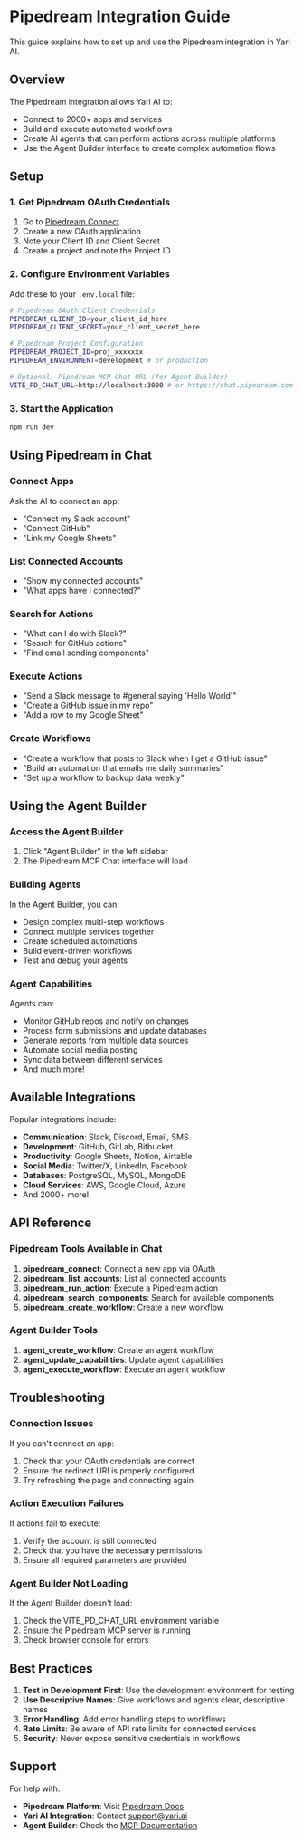 # Pipedream Integration Guide

This guide explains how to set up and use the Pipedream integration in Yari AI.

## Overview

The Pipedream integration allows Yari AI to:
- Connect to 2000+ apps and services
- Build and execute automated workflows
- Create AI agents that can perform actions across multiple platforms
- Use the Agent Builder interface to create complex automation flows

## Setup

### 1. Get Pipedream OAuth Credentials

1. Go to [Pipedream Connect](https://pipedream.com/connect)
2. Create a new OAuth application
3. Note your Client ID and Client Secret
4. Create a project and note the Project ID

### 2. Configure Environment Variables

Add these to your `.env.local` file:

```bash
# Pipedream OAuth Client Credentials
PIPEDREAM_CLIENT_ID=your_client_id_here
PIPEDREAM_CLIENT_SECRET=your_client_secret_here

# Pipedream Project Configuration
PIPEDREAM_PROJECT_ID=proj_xxxxxxx
PIPEDREAM_ENVIRONMENT=development # or production

# Optional: Pipedream MCP Chat URL (for Agent Builder)
VITE_PD_CHAT_URL=http://localhost:3000 # or https://chat.pipedream.com
```

### 3. Start the Application

```bash
npm run dev
```

## Using Pipedream in Chat

### Connect Apps

Ask the AI to connect an app:
- "Connect my Slack account"
- "Connect GitHub"
- "Link my Google Sheets"

### List Connected Accounts

- "Show my connected accounts"
- "What apps have I connected?"

### Search for Actions

- "What can I do with Slack?"
- "Search for GitHub actions"
- "Find email sending components"

### Execute Actions

- "Send a Slack message to #general saying 'Hello World'"
- "Create a GitHub issue in my repo"
- "Add a row to my Google Sheet"

### Create Workflows

- "Create a workflow that posts to Slack when I get a GitHub issue"
- "Build an automation that emails me daily summaries"
- "Set up a workflow to backup data weekly"

## Using the Agent Builder

### Access the Agent Builder

1. Click "Agent Builder" in the left sidebar
2. The Pipedream MCP Chat interface will load

### Building Agents

In the Agent Builder, you can:
- Design complex multi-step workflows
- Connect multiple services together
- Create scheduled automations
- Build event-driven workflows
- Test and debug your agents

### Agent Capabilities

Agents can:
- Monitor GitHub repos and notify on changes
- Process form submissions and update databases
- Generate reports from multiple data sources
- Automate social media posting
- Sync data between different services
- And much more!

## Available Integrations

Popular integrations include:
- **Communication**: Slack, Discord, Email, SMS
- **Development**: GitHub, GitLab, Bitbucket
- **Productivity**: Google Sheets, Notion, Airtable
- **Social Media**: Twitter/X, LinkedIn, Facebook
- **Databases**: PostgreSQL, MySQL, MongoDB
- **Cloud Services**: AWS, Google Cloud, Azure
- And 2000+ more!

## API Reference

### Pipedream Tools Available in Chat

1. **pipedream_connect**: Connect a new app via OAuth
2. **pipedream_list_accounts**: List all connected accounts
3. **pipedream_run_action**: Execute a Pipedream action
4. **pipedream_search_components**: Search for available components
5. **pipedream_create_workflow**: Create a new workflow

### Agent Builder Tools

1. **agent_create_workflow**: Create an agent workflow
2. **agent_update_capabilities**: Update agent capabilities
3. **agent_execute_workflow**: Execute an agent workflow

## Troubleshooting

### Connection Issues

If you can't connect an app:
1. Check that your OAuth credentials are correct
2. Ensure the redirect URI is properly configured
3. Try refreshing the page and connecting again

### Action Execution Failures

If actions fail to execute:
1. Verify the account is still connected
2. Check that you have the necessary permissions
3. Ensure all required parameters are provided

### Agent Builder Not Loading

If the Agent Builder doesn't load:
1. Check the VITE_PD_CHAT_URL environment variable
2. Ensure the Pipedream MCP server is running
3. Check browser console for errors

## Best Practices

1. **Test in Development First**: Use the development environment for testing
2. **Use Descriptive Names**: Give workflows and agents clear, descriptive names
3. **Error Handling**: Add error handling steps to workflows
4. **Rate Limits**: Be aware of API rate limits for connected services
5. **Security**: Never expose sensitive credentials in workflows

## Support

For help with:
- **Pipedream Platform**: Visit [Pipedream Docs](https://pipedream.com/docs)
- **Yari AI Integration**: Contact support@yari.ai
- **Agent Builder**: Check the [MCP Documentation](https://github.com/PipedreamHQ/mcp)




